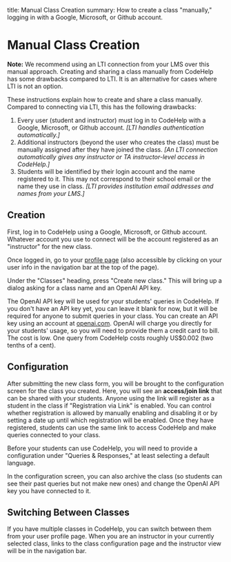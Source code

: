 title:  Manual Class Creation
summary:  How to create a class "manually," logging in with a Google, Microsoft, or Github account.


# Manual Class Creation

<p class="notification is-info"><b>Note:</b> We recommend using an LTI connection from your LMS over this manual approach.  Creating and sharing a class manually from CodeHelp has some drawbacks compared to LTI.  It is an alternative for cases where LTI is not an option.</p>

These instructions explain how to create and share a class manually.
Compared to connecting via LTI, this has the following drawbacks:

  1. Every user (student and instructor) must log in to CodeHelp with a Google, Microsoft, or Github account.  <i>[LTI handles authentication automatically.]</i>
  2. Additional instructors (beyond the user who creates the class) must be manually assigned after they have joined the class.  <i>[An LTI connection automatically gives any instructor or TA instructor-level access in CodeHelp.]</i>
  3. Students will be identified by their login account and the name registered to it.  This may not correspond to their school email or the name they use in class.  <i>[LTI provides institution email addresses and names from your LMS.]</i>

## Creation

First, log in to CodeHelp using a Google, Microsoft, or Github account.
Whatever account you use to connect will be the account registered as an "instructor" for the new class.

Once logged in, go to your <a href="/profile/">profile page</a> (also accessible by clicking on your user info in the navigation bar at the top of the page).

Under the "Classes" heading, press "Create new class."
This will bring up a dialog asking for a class name and an OpenAI API key.

The OpenAI API key will be used for your students' queries in CodeHelp.
If you don't have an API key yet, you can leave it blank for now, but it will be required for anyone to submit queries in your class.
You can create an API key using an account at <a href="https://openai.com/">openai.com</a>.
OpenAI will charge you directly for your students' usage, so you will need to provide them a credit card to bill.
The cost is low.
One query from CodeHelp costs roughly US$0.002 (two tenths of a cent).

## Configuration

After submitting the new class form, you will be brought to the configuration screen for the class you created.
Here, you will see an <b>access/join link</b> that can be shared with your students.
Anyone using the link will register as a student in the class if "Registration via Link" is enabled.
You can control whether registration is allowed by manually enabling and disabling it or by setting a date up until which registration will be enabled.
Once they have registered, students can use the same link to access CodeHelp and make queries connected to your class.

Before your students can use CodeHelp, you will need to provide a configuration under "Queries &amp; Responses," at least selecting a default language.

In the configuration screen, you can also archive the class (so students can see their past queries but not make new ones) and change the OpenAI API key you have connected to it.

## Switching Between Classes

If you have multiple classes in CodeHelp, you can switch between them from your user profile page.
When you are an instructor in your currently selected class, links to the class configuration page and the instructor view will be in the navigation bar.
